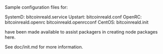 Sample configuration files for:

SystemD: bitcoinreald.service
Upstart: bitcoinreald.conf
OpenRC:  bitcoinreald.openrc
         bitcoinreald.openrcconf
CentOS:  bitcoinreald.init

have been made available to assist packagers in creating node packages here.

See doc/init.md for more information.

